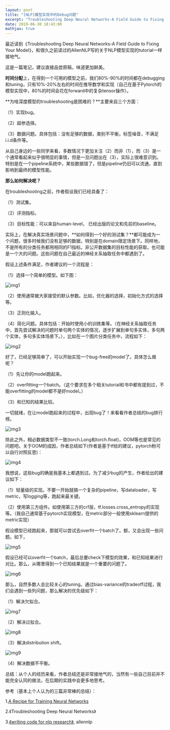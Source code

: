 ```yaml
---
layout: post
title: "[NLP]模型实现中的Debug问题"
excerpt: "Troubleshooting Deep Neural Networks-A Field Guide to Fixing Your Model》的tutorial笔记"
date: 2019-06-30 18:43:00
mathjax: true
---
```


最近读到《Troubleshooting Deep Neural Networks-A Field Guide to Fixing Your Model》，和很久之前读过的AllenNLP写的关于NLP模型实现的tutorial一样接地气。

这是一篇笔记，建议直接品尝原稿，味道更加鲜美。

**时间分配**上，在得到一个可用的模型之前，我们80%-90%的时间都在debugging和tuning，只有10%-20%左右的时间在推导数学和实现（自己在基于Pytorch的模型实现中，80%的时间会花在forward中的复杂tensor操作）。

**为啥深度模型的troubleshooting是困难的？**主要来自三个方面：

（1）实现bug。

（2）超参选择。

（3）数据问题。具体包括：没有足够的数据，类别不平衡，标签噪音，不满足i.i.d条件等。

从自己身边的一些同学来看，多数情况下更加关注（2）而非（1），而（3）是一个通常看起来似乎很明显的事情，但是一旦问题出在（3），实际上很难意识到。特别是在一个pipeline系统中，某些数据错了，但是pipeline仍旧可以流通，直到影响到最终的模型性能。

**那么如何解决呢？**

在troubleshooting之前，作者假设我们已经具备了：

（1）测试集。

（2）评测指标。

（3）目标性能：可以来自human-level， 已经出版的论文和先前的baseline。

实际上，在解决真实场景问题中，**如何得到一个好的测试集？**都可能成为一个问题，很多时候我们没有足够的数据，特别是在domain限定场景下。同样地，不是所有的分类任务都用相同的F1指标。非公开数据集的目标性能的获取，也可能是一个大的问题。这些问题在自己最近的神经关系抽取任务中都遇到了。

假设上述条件满足，作者建议的一个流程是：

（1）选择一个简单的模型。如下图：

![img1](http://wx3.sinaimg.cn/mw690/aba7d18bgy1g4ja4hs30tj21he0lead8.jpg)

（2）使用通常被大家接受的默认参数。比如，优化器的选择，初始化方式的选择等。

（3）正则化输入。

（4）简化问题。具体包括：开始时使用小的训练集等。（在神经关系抽取任务中，首先尝试解决的问题时单句两个实体的情况，逐步扩展到单句多实体，多句两个实体，多句多实体场景下。），比如在一个图片分类任务中，流程如下：

![img2](http://wx2.sinaimg.cn/mw690/aba7d18bgy1g4ja81enxoj20xw0ou42k.jpg)

好了，已经足够简单了，可以开始实现一个bug-free的model了。具体怎么做呢？

（1）先让你的model跑起来。

（2）overfitting一个batch。（这个要求在多个相关tutorial和书中都有提到过，不能overfitting的model都不是好model。）

（3）和已知的结果比较。

一切就绪，在让model跑起来的过程中，出现bug了！来看看作者总结的bug排行榜。

![img3](http://wx4.sinaimg.cn/mw690/aba7d18bgy1g4jadehj5uj21ik0q2wji.jpg)

除此之外，相必数据类型不一致(torch.Long和torch.float)，OOM等也是常见的问题吧。关于OOM的成因，作者总结如下(作者是基于tf给的建议，pytorch粉可以自行对照反思)：

![img4](http://wx4.sinaimg.cn/mw690/aba7d18bgy1g4janxivzzj21gy0oatdv.jpg)

我想说，这些bug的确是我基本上都遇到过。为了减少bug的产生，作者给出的建议如下：

（1）轻量级的实现。不要一开始就搞一个复杂的pipeline，写dataloader，写metric，写logging等，跑起来最关键。

（2）使用第三方组件。如使用第三方的crf层，tf.losses.cross\_entropy的实现等。（我自己通常基于pytorch实现模型，在metric部分一般使用sklearn提供的metric实现）

假设模型已经跑起来，那就可以尝试去overfit一个batch了。额，又会出现一些问题。如下，

![img5](http://wx3.sinaimg.cn/mw690/aba7d18bgy1g4jasbo8cjj21hw0o0dlj.jpg)

假设已经可以overfit一个batch，最后总要check下模型的效果，和已知结果进行对比。那么，从哪里得到一个已知结果就是一个重要的问题了。

![img6](http://wx2.sinaimg.cn/mw690/aba7d18bgy1g4javbm6e7j21c00ry436.jpg)


那么，自然多数人会比较关心的tuning。通过bias-variance的tradeoff过程，我们会遇到一些列问题，那么解决的优先级如下：

（1）解决欠拟合。

![img7](http://wx3.sinaimg.cn/mw690/aba7d18bgy1g4jb3ffanyj21gk0pctd3.jpg)

（2）解决过拟合。

![img8](http://wx3.sinaimg.cn/mw690/aba7d18bgy1g4jb3ilysjj21gu0r6aeo.jpg)

（3）解决distribution shift。

![img9](http://wx4.sinaimg.cn/mw690/aba7d18bgy1g4jb3lrd5cj21cc0mc0wd.jpg)

（4）解决数据不平衡。

总结：从个人的经历来看，作者总结还是非常接地气的，当然有一些自己目前并不能完全认同的做法，在后期的实践中会更多地思考。


参考（基本上个人认为的三篇非常棒的总结）：

1.[A Recipe for Training Neural Networks](https://karpathy.github.io/2019/04/25/recipe/)

2.《Troubleshooting Deep Neural Networks》

3.[《writing code for nlp research》](https://github.com/allenai/writing-code-for-nlp-research-emnlp2018/blob/master/writing_code_for_nlp_research.pdf), allennlp























